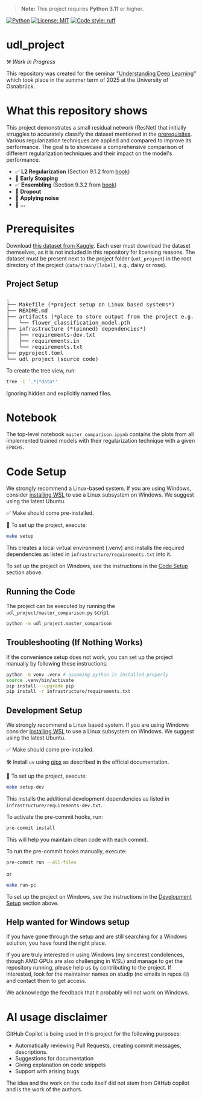> **Note:** This project requires **Python 3.11** or higher.

[![Python](https://img.shields.io/badge/python-3.11%2B-blue.svg)](https://www.python.org/downloads/)
[![License: MIT](https://img.shields.io/badge/License-MIT-yellow.svg)](LICENSE)
[![Code style: ruff](https://img.shields.io/badge/code%20style-ruff-0C3C4C.svg)](https://github.com/astral-sh/ruff)

# udl_project
⚒️ *Work In Progress*

This repository was created for the seminar "[Understanding Deep Learning](https://udlbook.github.io/udlbook/)" which took place in the summer term of 2025 at the University of Osnabrück.

# What this repository shows
This project demonstrates a small residual network (ResNet) that initially struggles to accurately classify the dataset mentioned in the [prerequisites](#prerequisites). Various regularization techniques are applied and compared to improve its performance. The goal is to showcase a comprehensive comparison of different regularization techniques and their impact on the model's performance.

- ✅ **L2 Regularization** (Section 9.1.2 from [book](https://udlbook.github.io/udlbook/))
- 👷 **Early Stopping**
- ✅ **Ensembling** (Section 9.3.2 from [book](https://udlbook.github.io/udlbook/))
- 👷 **Dropout**
- 👷 **Applying noise**
- 👷 **...**

# Prerequisites
Download [this dataset from Kaggle](https://www.kaggle.com/datasets/lara311/flowers-five-classes).
Each user must download the dataset themselves, as it is not included in this repository for licensing reasons. The dataset must be present next to the project folder (`udl_project`) in the root directory of the project (`data/train/[label]`, e.g., daisy or rose).

## Project Setup
<pre>
.
├── Makefile (*project setup on Linux based systems*)
├── README.md
├── artifacts (*place to store output from the project e.g. stored model*)
│   └── flower_classification_model.pth
├── infrastructure (*(pinned) dependencies*)
│   ├── requirements-dev.txt
│   ├── requirements.in
│   └── requirements.txt
├── pyproject.toml
└── udl_project (source code)
</pre>

To create the tree view, run:
```bash
tree -I '.*|*data*'
```
Ignoring hidden and explicitly named files.

# Notebook
The top-level notebook `master_comparison.ipynb` contains the plots from all implemented trained models with their regularization technique with a given `EPOCHS`.

# Code Setup
We strongly recommend a Linux-based system. If you are using Windows, consider [installing WSL](https://learn.microsoft.com/de-de/windows/wsl/install) to use a Linux subsystem on Windows. We suggest using the latest Ubuntu.

✅ Make should come pre-installed.

🚀 To set up the project, execute:
```bash
make setup
```

This creates a local virtual environment (.venv) and installs the required dependencies as listed in `infrastructure/requirements.txt` into it.

To set up the project on Windows, see the instructions in the [Code Setup](#code-setup) section above.

## Running the Code
The project can be executed by running the `udl_project/master_comparison.py` script.

``` bash
python -m udl_project.master_comparison
```

## Troubleshooting (If Nothing Works)
If the convenience setup does not work, you can set up the project manually by following these instructions:
```bash
python -m venv .venv # assuming python is installed properly
source .venv/bin/activate
pip install --upgrade pip
pip install -r infrastructure/requirements.txt
```

## Development Setup
We strongly recommend a Linux based system. If you are using Windows consider [installing WSL](https://learn.microsoft.com/de-de/windows/wsl/install) to use a Linux subsystem on Windows. We suggest using the latest Ubuntu.

✅ Make should come pre-installed.

🛠️ Install `uv` using [pipx](https://docs.astral.sh/uv/getting-started/installation/#pypi) as described in the official documentation.

🚀 To set up the project, execute:
```bash
make setup-dev
```
This installs the additional development dependencies as listed in `infrastructure/requirements-dev.txt`.

To activate the pre-commit hooks, run:
```bash
pre-commit install
```
This will help you maintain clean code with each commit.

To run the pre-commit hooks manually, execute:
```bash
pre-commit run --all-files
```
or
```bash
make run-pc
```

To set up the project on Windows, see the instructions in the [Development Setup](#development-setup) section above.

## Help wanted for Windows setup
If you have gone through the setup and are still searching for a Windows solution, you have found the right place.

If you are truly interested in using Windows (my sincerest condolences, though AMD GPUs are also challenging in WSL) and manage to get the repository running, please help us by contributing to the project. If interested, look for the maintainer names on studip (no emails in repos 🤐) and contact them to get access.

We acknowledge the feedback that it probably will not work on Windows.

# AI usage disclaimer
GitHub Copilot is being used in this project for the following purposes:

- Automatically reviewing Pull Requests, creating commit messages, descriptions.
- Suggestions for documentation
- Giving explanation on code snippets
- Support with arising bugs

The idea and the work on the code itself did not stem from GitHub copilot and is the work of the authors.
